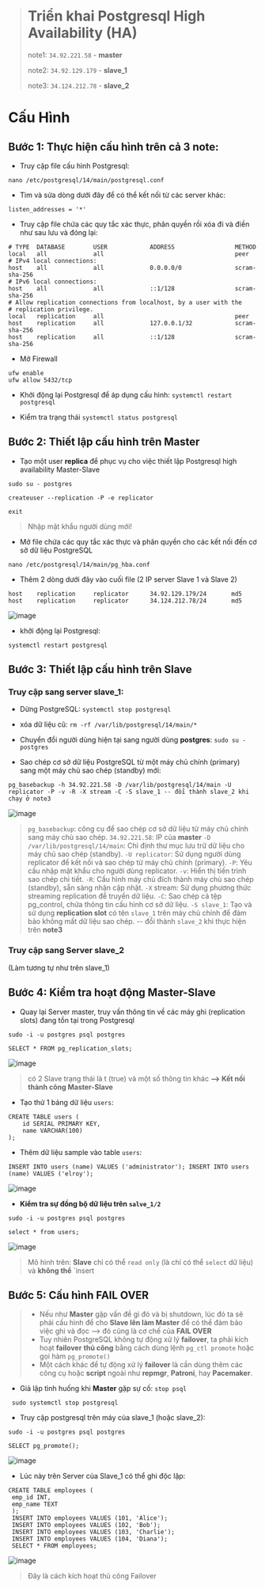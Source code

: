 > # Triển khai Postgresql High Availability (HA)
>
> note1: `34.92.221.58`  -	**master**
>
>  note2: `34.92.129.179` -	**slave_1**
>
>  note3: `34.124.212.78` -	**slave_2**

# Cấu Hình
## Bước 1: **Thực hiện cấu hình trên cả 3 note:**

- Truy cập file cấu hình Postgresql: 
```bash!
nano /etc/postgresql/14/main/postgresql.conf
```
- Tìm và sửa dòng dưới đây để có thể kết nối từ các server khác:
```
listen_addresses = '*'
```
- Truy cập file chứa các quy tắc xác thực, phân quyền rồi xóa đi và điền như sau lưu và đóng lại:
```css!
# TYPE  DATABASE        USER            ADDRESS                 METHOD
local   all             all                                     peer
# IPv4 local connections:
host    all             all             0.0.0.0/0               scram-sha-256
# IPv6 local connections:
host    all             all             ::1/128                 scram-sha-256
# Allow replication connections from localhost, by a user with the
# replication privilege.
local   replication     all                                     peer
host    replication     all             127.0.0.1/32            scram-sha-256
host    replication     all             ::1/128                 scram-sha-256
```
- Mở Firewall
```bash!
ufw enable
ufw allow 5432/tcp
```
- Khởi động lại Postgresql để áp dụng cấu hình: `systemctl restart postgresql`

-  Kiểm tra trạng thái `systemctl status postgresql`

## Bước 2: Thiết lập cấu hình trên Master

- Tạo một user **replica** để phục vụ cho việc thiết lập Postgresql high availability Master-Slave
```bash!
sudo su - postgres

createuser --replication -P -e replicator

exit
```
> Nhập mật khẩu người dùng mới!

- Mở file chứa các quy tắc xác thực và phân quyền cho các kết nối đến cơ sở dữ liệu PostgreSQL
```bash!
nano /etc/postgresql/14/main/pg_hba.conf
```
- Thêm 2 dòng dưới đây vào cuối file (2 IP server Slave 1 và Slave 2)
```css!
host    replication     replicator      34.92.129.179/24       md5
host    replication     replicator      34.124.212.78/24       md5
```
![image](https://github.com/user-attachments/assets/5eacaa58-aaa8-4fdc-b818-d59444b41b0a)

- khởi động lại Postgresql: 
```
systemctl restart postgresql
```
## Bước 3: Thiết lập cấu hình trên Slave

### Truy cập sang server slave_1:
- Dừng PostgreSQL: `systemctl stop postgresql`
- xóa dữ liệu cũ: `rm -rf /var/lib/postgresql/14/main/*`
- Chuyển đổi người dùng hiện tại sang người dùng **postgres**: `sudo su - postgres`

- Sao chép cơ sở dữ liệu PostgreSQL từ một máy chủ chính (primary) sang một máy chủ sao chép (standby) mới:
```sql!
pg_basebackup -h 34.92.221.58 -D /var/lib/postgresql/14/main -U replicator -P -v -R -X stream -C -S slave_1 -- đổi thành slave_2 khi chạy ở note3
```
![image](https://github.com/user-attachments/assets/5f042a55-a56b-42c4-87da-0452032477bc)

> `pg_basebackup`:  công cụ để sao chép cơ sở dữ liệu từ máy chủ chính sang máy chủ sao chép.
> `34.92.221.58`: IP của **master**
> `-D /var/lib/postgresql/14/main`: Chỉ định thư mục lưu trữ dữ liệu cho máy chủ sao chép (standby).
> `-U replicator`: Sử dụng người dùng replicator để kết nối và sao chép từ máy chủ chính (primary).
> `-P`: Yêu cầu nhập mật khẩu cho người dùng replicator.
> `-v`: Hiển thị tiến trình sao chép chi tiết.
> `-R`: Cấu hình máy chủ đích thành máy chủ sao chép (standby), sẵn sàng nhận cập nhật.
> `-X` stream: Sử dụng phương thức streaming replication để truyền dữ liệu.
> `-C`: Sao chép cả tệp pg_control, chứa thông tin cấu hình cơ sở dữ liệu.
> `-S slave_1`: Tạo và sử dụng **replication slot** có tên `slave_1` trên máy chủ chính để đảm bảo không mất dữ liệu sao chép. -- đổi thành `slave_2` khi thực hiện trên **note3**

### Truy cập sang Server slave_2
(Làm tương tự như trên slave_1)


## Bước 4: Kiểm tra hoạt động Master-Slave

- Quay lại Server master, truy vấn thông tin về các máy ghi (replication slots) đang tồn tại trong Postgresql 
```bash!
sudo -i -u postgres psql postgres
```
```sql!
SELECT * FROM pg_replication_slots;
```
![image](https://github.com/user-attachments/assets/e43f2bec-a378-4d40-90bc-51f7bcf4c398)

> có 2 Slave trạng thái là t (true) và một số thông tin khác 
**--> Kết nối thành công Master-Slave**

- Tạo thử 1 bảng dữ liệu `users`:
```sql!
CREATE TABLE users (
    id SERIAL PRIMARY KEY,
    name VARCHAR(100)
);
```
- Thêm dữ liệu sample vào table `users`:
```sql!
INSERT INTO users (name) VALUES ('administrator'); INSERT INTO users (name) VALUES ('elroy');
```
![image](https://github.com/user-attachments/assets/acd71775-9fef-4785-bb24-713feed26a7f)

- **Kiểm tra sự đồng bộ dữ liệu trên `salve_1/2`**
```
sudo -i -u postgres psql postgres
```
```sql!
select * from users;
```

![image](https://github.com/user-attachments/assets/169bd18e-45c3-4489-a9e4-f78c97d7d0ed)

> Mô hình trên: **Slave** chỉ có thể `read only`  (là chỉ có thể `select` dữ liệu) và **không thể** `insert

## Bước 5: Cấu hình FAIL OVER 

>-  Nếu như **Master** gặp vấn đề gì đó và bị shutdown, lúc đó ta sẽ phải cấu hình để cho **Slave lên làm Master** để có thể đảm bảo việc ghi và đọc --> đó cũng là cơ chế của **FAIL OVER**
>- Tuy nhiên PostgreSQL không tự động xử lý **failover**, ta phải kích hoạt **failover** **thủ công** bằng cách dùng lệnh `pg_ctl promote` hoặc gọi hàm `pg_promote()`
>- Một cách khác để tự động xử lý **failover** là cần dùng thêm các công cụ hoặc **script** ngoài như **repmgr**, **Patroni**, hay **Pacemaker**.

- Giả lập tình huống khi **Master** gặp sự cố: `stop psql`
```bash!
 sudo systemctl stop postgresql
```
- Truy cập postgresql trên máy của slave_1  (hoặc slave_2):
```sql!
sudo -i -u postgres psql postgres

SELECT pg_promote();
```
![image](https://github.com/user-attachments/assets/5ac31bc8-cae4-4896-907b-a716b0947ad9)

- Lúc này trên Server của Slave_1 có thể ghi độc lập:
```sql!
CREATE TABLE employees (
 emp_id INT,
 emp_name TEXT
 );
 INSERT INTO employees VALUES (101, 'Alice');
 INSERT INTO employees VALUES (102, 'Bob');
 INSERT INTO employees VALUES (103, 'Charlie');
 INSERT INTO employees VALUES (104, 'Diana');
 SELECT * FROM employees;
```

![image](https://github.com/user-attachments/assets/1fc6fc68-5166-42d7-80f5-e09e611453af)

>Đây là cách kích hoạt thủ công Failover

